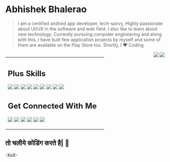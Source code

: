 # Abhishek Bhalerao

>I am a certified android app developer, tech-savvy, Highly passionate about UI/UX in the software and web field. I also like to learn about new technology. Currently pursuing computer engineering and along with this, I have built few application projects by myself and some of them are available on the Play Store too. Shortly, I ❤️ Coding








<table>
    <td>
  
  ## Plus Skills
![](https://img.shields.io/badge/-Java-E95420?style=flat-square&logo=Java&logoColor=white)
![](https://img.shields.io/badge/-Android-3DDC84?style=flat-square&logo=Android&logoColor=white)
![](https://img.shields.io/badge/-Android%20Studio-3DDC84?style=flat-square&logo=Android%20Studio&logoColor=white)
![](https://img.shields.io/badge/-VSCode-24A4EB?style=flat-square&logo=Visual%20Studio%20Code&logoColor=fff)
![](https://img.shields.io/badge/-Intellij%20IDEA%20Community-000000?style=flat-square&logo=Intellij%20IDEA&logoColor=white)
![](https://img.shields.io/badge/-Git-F05032?style=flat-square&logo=Git&logoColor=white)
![](https://img.shields.io/badge/-Postman-FF6C37?style=flat-square&logo=Postman&logoColor=white)
![](https://img.shields.io/badge/-MySQL-4479A1?style=flat-square&logo=Mysql&logoColor=white)
![](https://img.shields.io/badge/-Firebase-FFA000?style=flat-square&logo=Firebase&logoColor=white)

## Get Connected With Me
[![](https://img.shields.io/badge/-@ABAppDev-181717?style=flat-rounded&logo=Github&logoColor=white)](https://github.com/ab-appdev)
[![](https://img.shields.io/badge/-@ABAppDev-0A66C2?style=flat-rounded&logo=Linkedin&logoColor=white)](https://linkedin.com/in/ab-appdev)
[![](https://img.shields.io/badge/-@Abhishek%20Bhalerao-F56040?style=flat-rounded&logo=GMail&logoColor=white)](mailto:abhishekbhalerao.appdev@gmail.com)
[![](https://img.shields.io/badge/-@AB%20AppDev-F58025?style=flat-rounded&logo=Stack%20Overflow&logoColor=white)](https://stackoverflow.com/users/13472383/ab-appdev)
[![](https://img.shields.io/badge/-@AB%20AppDev%20TM-5851DB?style=flat-rounded&logo=Instagram&logoColor=white)](https://www.instagram.com/ab.appdevtm/)
[![](https://img.shields.io/badge/-@Personal-E1306C?style=flat-rounded&logo=Instagram&logoColor=white)](https://www.instagram.com/its.abappdev/)

      
  </td>
    <td>
        <tr>
<img align="right" src="https://github-readme-stats.vercel.app/api?username=ABAppDev&show_icons=true&hide_border=false&icon_color=2962FF&title_color=2962FF">
        </tr>
        <tr>
<img align="right" src="https://github-readme-stats.vercel.app/api/top-langs/?username=ABAppDev&layout=compact">
        </tr>
    </td>
</table>




## तो चलीये कोडिंग करते है| 👋
-XoX-
